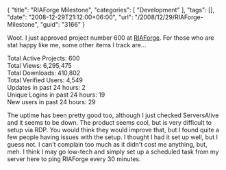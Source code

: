 {
	"title": "RIAForge Milestone",
	"categories": [
		"Development"
	],
	"tags": [],
	"date": "2008-12-29T21:12:00+06:00",
	"url": "/2008/12/29/RIAForge-Milestone",
	"guid": "3166"
}

Woot. I just approved project number 600 at <a href="http://www.riaforge.org">RIAForge</a>. For those who are stat happy like me, some other items I track are...

Total Active Projects: 600<br/>
Total Views: 6,295,475<br/>
Total Downloads: 410,802<br/>
Total Verified Users: 4,549<br/>
Updates in past 24 hours: 2<br/>
Unique Logins in past 24 hours: 19<br/>
New users in past 24 hours: 29<br/>

The uptime has been pretty good too, although I just checked ServersAlive and it seems to be down. The product seems cool, but is very difficult to setup via RDP. You would think they would improve that, but I found quite a few people having issues with the setup. I thought I had it set up well, but I guess not. I can't complain too much as it didn't cost me anything, but, meh. I think I may go low-tech and simply set up a scheduled task from my server here to ping RIAForge every 30 minutes.